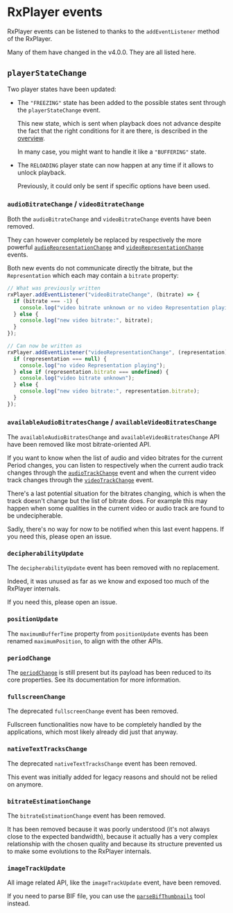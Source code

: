 # RxPlayer events

RxPlayer events can be listened to thanks to the `addEventListener` method of
the RxPlayer.

Many of them have changed in the v4.0.0. They are all listed here.


## `playerStateChange`

Two player states have been updated:

  - The `"FREEZING"` state has been added to the possible states sent through
    the `playerStateChange` event.

    This new state, which is sent when playback does not advance despite
    the fact that the right conditions for it are there, is described in the
    [overview](./Overview.md).

    In many case, you might want to handle it like a `"BUFFERING"` state.

  - The `RELOADING` player state can now happen at any time if it allows to
    unlock playback.

    Previously, it could only be sent if specific options have been used.


### `audioBitrateChange` / `videoBitrateChange`

Both the `audioBitrateChange` and `videoBitrateChange` events have been removed.

They can however completely be replaced by respectively the more powerful
[`audioRepresentationChange`](../../api/Player_Events.md#audiorepresentationchange)
and
[`videoRepresentationChange`](../../api/Player_Events.md#videorepresentationchange)
events.

Both new events do not communicate directly the bitrate, but the
`Representation` which each may contain a `bitrate` property:
```js
// What was previously written
rxPlayer.addEventListener("videoBitrateChange", (bitrate) => {
  if (bitrate === -1) {
    console.log("video bitrate unknown or no video Representation playing");
  } else {
    console.log("new video bitrate:", bitrate);
  }
});

// Can now be written as
rxPlayer.addEventListener("videoRepresentationChange", (representation) => {
  if (representation === null) {
    console.log("no video Representation playing");
  } else if (representation.bitrate === undefined) {
    console.log("video bitrate unknown");
  } else {
    console.log("new video bitrate:", representation.bitrate);
  }
});
```


###  `availableAudioBitratesChange` / `availableVideoBitratesChange`

The `availableAudioBitratesChange` and  `availableVideoBitratesChange` API have
been removed like most bitrate-oriented API.

If you want to know when the list of audio and video bitrates for the current
Period changes, you can listen to respectively when the current audio track
changes through the
[`audioTrackChange`](../../api/Player_Events.md#audiotrackchange) event and when
the current video track changes through the
[`videoTrackChange`](../../api/Player_Events.md#videotrackchange) event.

There's a last potential situation for the bitrates changing, which is when the
track doesn't change but the list of bitrate does. For example this may happen
when some qualities in the current video or audio track are found to be
undecipherable.

Sadly, there's no way for now to be notified when this last event happens. If
you need this, please open an issue.


### `decipherabilityUpdate`

The `decipherabilityUpdate` event has been removed with no replacement.

Indeed, it was unused as far as we know and exposed too much of the RxPlayer
internals.

If you need this, please open an issue.


### `positionUpdate`

The `maximumBufferTime` property from `positionUpdate` events has been renamed
`maximumPosition`, to align with the other APIs.


### `periodChange`

The [`periodChange`](../../api/Player_Events.md#periodchange) is still present
but its payload has been reduced to its core properties. See its documentation
for more information.


### `fullscreenChange`

The deprecated `fullscreenChange` event has been removed.

Fullscreen functionalities now have to be completely handled by the
applications, which most likely already did just that anyway.


### `nativeTextTracksChange`

The deprecated `nativeTextTracksChange` event has been removed.

This event was initially added for legacy reasons and should not be relied on
anymore.


### `bitrateEstimationChange`

The `bitrateEstimationChange` event has been removed.

It has been removed because it was poorly understood (it's not always close to
the expected bandwidth), because it actually has a very complex relationship
with the chosen quality and because its structure prevented us to make some
evolutions to the RxPlayer internals.


### `imageTrackUpdate`

All image related API, like the `imageTrackUpdate` event, have been removed.

If you need to parse BIF file, you can use the
[`parseBifThumbnails`](../../api/Tools/parseBifThumbnails.md) tool instead.
